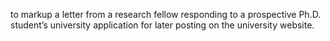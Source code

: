 to markup a letter from a research fellow responding to a prospective Ph.D. student’s university application for later posting on the university website.
